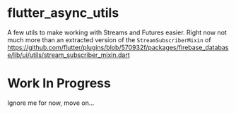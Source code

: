 # flutter_async_utils

A few utils to make working with Streams and Futures easier.
Right now not much more than an extracted version of the `StreamSubscriberMixin` of
https://github.com/flutter/plugins/blob/570932f/packages/firebase_database/lib/ui/utils/stream_subscriber_mixin.dart

# Work In Progress

Ignore me for now, move on...
